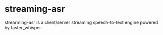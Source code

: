 # streaming-asr
strearming-asr is a client/server streaming speech-to-text engine powered by faster_whisper.
